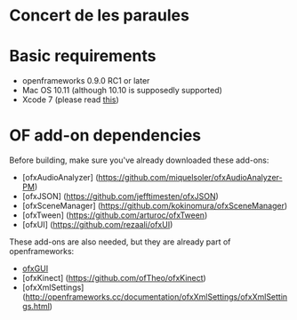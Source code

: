 # Concert de les paraules

# Basic requirements

* openframeworks 0.9.0 RC1 or later
* Mac OS 10.11 (although 10.10 is supposedly supported)
* Xcode 7 (please read [this](http://forum.openframeworks.cc/t/warning-before-upgrading-to-xcode-7/20755))

# OF add-on dependencies

Before building, make sure you've already downloaded these add-ons:

* [ofxAudioAnalyzer] (https://github.com/miquelsoler/ofxAudioAnalyzer-PM)
* [ofxJSON] (https://github.com/jefftimesten/ofxJSON)
* [ofxSceneManager] (https://github.com/kokinomura/ofxSceneManager)
* [ofxTween] (https://github.com/arturoc/ofxTween)
* [ofxUI] (https://github.com/rezaali/ofxUI)

These add-ons are also needed, but they are already part of openframeworks:
* [ofxGUI](http://openframeworks.cc/documentation/ofxGui/ofxGui.html)
* [ofxKinect] (https://github.com/ofTheo/ofxKinect)
* [ofxXmlSettings] (http://openframeworks.cc/documentation/ofxXmlSettings/ofxXmlSettings.html)
